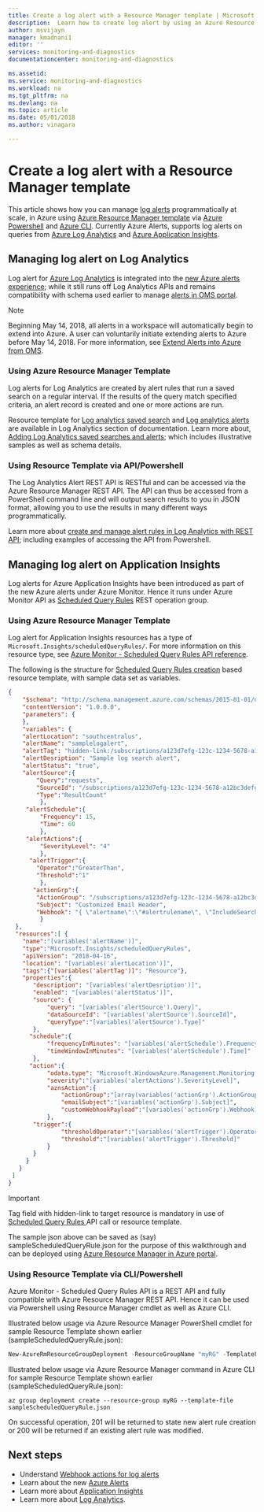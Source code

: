 ```yaml
---
title: Create a log alert with a Resource Manager template | Microsoft Docs
description:  Learn how to create log alert by using an Azure Resource Manager template and API.
author: msvijayn
manager: kmadnani1
editor: ''
services: monitoring-and-diagnostics
documentationcenter: monitoring-and-diagnostics

ms.assetid: 
ms.service: monitoring-and-diagnostics
ms.workload: na
ms.tgt_pltfrm: na
ms.devlang: na
ms.topic: article
ms.date: 05/01/2018
ms.author: vinagara

---
```


# Create a log alert with a Resource Manager template
This article shows how you can manage [log alerts](monitor-alerts-unified-log.md) programmatically at scale, in Azure using [Azure Resource Manager template](..//azure-resource-manager/resource-group-authoring-templates.md) via [Azure Powershell](../azure-resource-manager/resource-group-template-deploy.md) and [Azure CLI](../azure-resource-manager/resource-group-template-deploy-cli.md). Currently Azure Alerts, supports log alerts on queries from [Azure Log Analytics](../log-analytics/log-analytics-tutorial-viewdata.md) and [Azure Application Insights](../application-insights/app-insights-analytics-tour.md).

## Managing log alert on Log Analytics
Log alert for [Azure Log Analytics](../log-analytics/log-analytics-tutorial-viewdata.md) is integrated into the [new Azure alerts experience](monitoring-overview-unified-alerts.md); while it still runs off Log Analytics APIs and remains compatibility with schema used earlier to manage [alerts in OMS portal](..//log-analytics/log-analytics-alerts-creating.md).

> [!NOTE]
> Beginning May 14, 2018, all alerts in a workspace will automatically begin to extend into Azure. A user can voluntarily initiate extending alerts to Azure before May 14, 2018. For more information, see [Extend Alerts into Azure from OMS](monitoring-alerts-extend.md). 

### Using Azure Resource Manager Template
Log alerts for Log Analytics are created by alert rules that run a saved search on a regular interval. If the results of the query match specified criteria, an alert record is created and one or more actions are run. 

Resource template for [Log analytics saved search](../log-analytics/log-analytics-log-searches.md) and [Log analytics alerts](../log-analytics/log-analytics-alerts.md) are available in Log Analytics section of documentation. Learn more about, [Adding Log Analytics saved searches and alerts](../operations-management-suite/operations-management-suite-solutions-resources-searches-alerts.md); which includes illustrative samples as well as schema details.

### Using Resource Template via API/Powershell
The Log Analytics Alert REST API is RESTful and can be accessed via the Azure Resource Manager REST API. The API can thus be accessed from a PowerShell command line and will output search results to you in JSON format, allowing you to use the results in many different ways programmatically.

Learn more  about [create and manage alert rules in Log Analytics with REST API](../log-analytics/log-analytics-api-alerts.md); including examples of accessing the API from Powershell.

## Managing log alert on Application Insights
Log alerts for Azure Application Insights have been introduced as part of the new Azure alerts under Azure Monitor. Hence it runs under Azure Monitor API as [Scheduled Query Rules](https://docs.microsoft.com/en-us/rest/api/monitor/scheduledqueryrules/) REST operation group.

### Using Azure Resource Manager Template
Log alert for Application Insights resources has a type of `Microsoft.Insights/scheduledQueryRules/`. For more information on this resource type, see [Azure Monitor - Scheduled Query Rules API reference](https://docs.microsoft.com/en-us/rest/api/monitor/scheduledqueryrules/).

The following is the structure for [Scheduled Query Rules creation](https://docs.microsoft.com/en-us/rest/api/monitor/scheduledqueryrules/createorupdate) based resource template, with sample data set as variables.

```json
{
    "$schema": "http://schema.management.azure.com/schemas/2015-01-01/deploymentTemplate.json#",
    "contentVersion": "1.0.0.0", 
    "parameters": {      
    },   
    "variables": {
    "alertLocation": "southcentralus",
    "alertName": "samplelogalert",
    "alertTag": "hidden-link:/subscriptions/a123d7efg-123c-1234-5678-a12bc3defgh4/resourceGroups/myRG/providers/microsoft.insights/components/sampleAIapplication",
    "alertDesription": "Sample log search alert",
    "alertStatus": "true",
    "alertSource":{
        "Query":"requests",
        "SourceId": "/subscriptions/a123d7efg-123c-1234-5678-a12bc3defgh4/resourceGroups/myRG/providers/microsoft.insights/components/sampleAIapplication",
        "Type":"ResultCount"
         },
     "alertSchedule":{
         "Frequency": 15,
         "Time": 60
         },
     "alertActions":{
         "SeverityLevel": "4"
         },
      "alertTrigger":{
        "Operator":"GreaterThan",
        "Threshold":"1"
         },
       "actionGrp":{
        "ActionGroup": "/subscriptions/a123d7efg-123c-1234-5678-a12bc3defgh4/resourceGroups/myRG/providers/microsoft.insights/actiongroups/sampleAG",
        "Subject": "Customized Email Header",
        "Webhook": "{ \"alertname\":\"#alertrulename\", \"IncludeSearchResults\":true }"           
         }
  },
  "resources":[ {
    "name":"[variables('alertName')]",
    "type":"Microsoft.Insights/scheduledQueryRules",
    "apiVersion": "2018-04-16",
    "location": "[variables('alertLocation')]",
    "tags":{"[variables('alertTag')]": "Resource"},
    "properties":{
       "description": "[variables('alertDesription')]",
       "enabled": "[variables('alertStatus')]",
       "source": {
           "query": "[variables('alertSource').Query]",
           "dataSourceId": "[variables('alertSource').SourceId]",
           "queryType":"[variables('alertSource').Type]"
       },
      "schedule":{
           "frequencyInMinutes": "[variables('alertSchedule').Frequency]",
           "timeWindowInMinutes": "[variables('alertSchedule').Time]"    
       },
      "action":{
           "odata.type": "Microsoft.WindowsAzure.Management.Monitoring.Alerts.Models.Microsoft.AppInsights.Nexus.DataContracts.Resources.ScheduledQueryRules.AlertingAction",
           "severity":"[variables('alertActions').SeverityLevel]",
           "aznsAction":{
               "actionGroup":"[array(variables('actionGrp').ActionGroup)]",
               "emailSubject":"[variables('actionGrp').Subject]",
               "customWebhookPayload":"[variables('actionGrp').Webhook]"
           },
       "trigger":{
               "thresholdOperator":"[variables('alertTrigger').Operator]",
               "threshold":"[variables('alertTrigger').Threshold]"
           }
       }
     }
   }
 ]
}
```
> [!IMPORTANT]
> Tag field with hidden-link to target resource is mandatory in use of [Scheduled Query Rules ](https://docs.microsoft.com/en-us/rest/api/monitor/scheduledqueryrules/) API call or resource template. 

The sample json above can be saved as (say) sampleScheduledQueryRule.json for the purpose of this walkthrough and can be deployed using [Azure Resource Manager in Azure portal](../azure-resource-manager/resource-group-template-deploy-portal.md#deploy-resources-from-custom-template).

### Using Resource Template via CLI/Powershell
Azure Monitor - Scheduled Query Rules API is a REST API and fully compatible with Azure Resource Manager REST API. Hence it can be used via Powershell using Resource Manager cmdlet as well as Azure CLI.

Illustrated below usage via Azure Resource Manager PowerShell cmdlet for sample Resource Template shown earlier (sampleScheduledQueryRule.json):
```powershell
New-AzureRmResourceGroupDeployment -ResourceGroupName "myRG" -TemplateFile "D:\Azure\Templates\sampleScheduledQueryRule.json"
```
Illustrated below usage via Azure Resource Manager command in Azure CLI for sample Resource Template shown earlier (sampleScheduledQueryRule.json):

```azurecli
az group deployment create --resource-group myRG --template-file sampleScheduledQueryRule.json
```
On successful operation, 201 will be returned to state new alert rule creation or 200 will be returned if an existing alert rule was modified.


## Next steps
* Understand [Webhook actions for log alerts](monitor-alerts-unified-log-webhook.md)
* Learn about the new [Azure Alerts](monitoring-overview-unified-alerts.md)
* Learn more about [Application Insights](../application-insights/app-insights-analytics.md)
* Learn more about [Log Analytics](../log-analytics/log-analytics-overview.md).   
